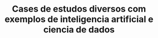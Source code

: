 <h1 align='center'>Cases de estudos diversos com exemplos de inteligencia artificial e ciencia de dados</h1>
